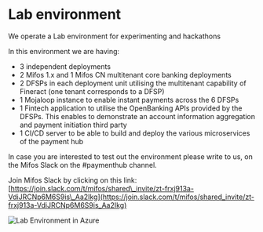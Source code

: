 # Lab environment

We operate a Lab environment for experimenting and hackathons

In this environment we are having:

* 3 independent deployments
* 2 Mifos 1.x and 1 Mifos CN multitenant core banking deployments
* 2 DFSPs in each deployment unit utilising the multitenant capability of Fineract \(one tenant corresponds to a DFSP\) 
* 1 Mojaloop instance to enable instant payments across the 6 DFSPs
* 1 Fintech application to utilise the OpenBanking APIs provided by the DFSPs. This enables to demonstrate an account information aggregation and payment initiation third party
* 1 CI/CD server to be able to build and deploy the various microservices of the payment hub 

In case you are interested to test out the environment please write to us, on the Mifos Slack on the \#paymenthub channel.

Join Mifos Slack by clicking on this link: [https://join.slack.com/t/mifos/shared\_invite/zt-frxj913a-VdiJRCNp6M6S9is\_Aa2Ikg](https://join.slack.com/t/mifos/shared_invite/zt-frxj913a-VdiJRCNp6M6S9is_Aa2Ikg)

![Lab Environment in Azure](https://lh6.googleusercontent.com/P5m_Df95KholQ5eRgqmLJ-kLyCmcnVv9p5FAQNCjh0JJ1uHvWOxLNMpYgj5vTnAHgfeTz5w-h0kvb38LJgSH68iBTRdk1YxRSdVq67yQDlFVYpBXXeO23H8rMpttFBSkaTa3cft_z2c)


